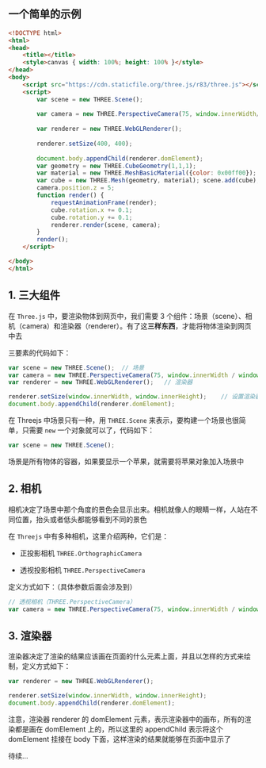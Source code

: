 ## 一个简单的示例

```html
<!DOCTYPE html>
<html>
<head>
    <title></title>
    <style>canvas { width: 100%; height: 100% }</style>
</head>
<body>
    <script src="https://cdn.staticfile.org/three.js/r83/three.js"></script>
    <script>
        var scene = new THREE.Scene();
        
        var camera = new THREE.PerspectiveCamera(75, window.innerWidth/window.innerHeight, 0.1, 1000);
        
        var renderer = new THREE.WebGLRenderer();
        
        renderer.setSize(400, 400);
        
        document.body.appendChild(renderer.domElement);
        var geometry = new THREE.CubeGeometry(1,1,1);
        var material = new THREE.MeshBasicMaterial({color: 0x00ff00});
        var cube = new THREE.Mesh(geometry, material); scene.add(cube);
        camera.position.z = 5;
        function render() {
            requestAnimationFrame(render);
            cube.rotation.x += 0.1;
            cube.rotation.y += 0.1;
            renderer.render(scene, camera);
        }
        render();
    </script>

</body>
</html>
```


## 1. 三大组件

在 ```Three.js``` 中，要渲染物体到网页中，我们需要 3 个组件：场景（scene）、相机（camera）和渲染器（renderer）。有了这**三样东西**，才能将物体渲染到网页中去

三要素的代码如下：

```js
var scene = new THREE.Scene();  // 场景
var camera = new THREE.PerspectiveCamera(75, window.innerWidth / window.innerHeight, 0.1, 1000);// 透视相机
var renderer = new THREE.WebGLRenderer();   // 渲染器

renderer.setSize(window.innerWidth, window.innerHeight);    // 设置渲染器的大小为窗口的内宽度，也就是内容区的宽度
document.body.appendChild(renderer.domElement);
```

在 Threejs 中场景只有一种，用 ```THREE.Scene``` 来表示，要构建一个场景也很简单，只需要 ```new``` 一个对象就可以了，代码如下：

```js
var scene = new THREE.Scene();
```

场景是所有物体的容器，如果要显示一个苹果，就需要将苹果对象加入场景中


## 2. 相机

相机决定了场景中那个角度的景色会显示出来。相机就像人的眼睛一样，人站在不同位置，抬头或者低头都能够看到不同的景色

在 ```Threejs``` 中有多种相机，这里介绍两种，它们是：

* 正投影相机 ```THREE.OrthographicCamera``` 

* 透视投影相机 ```THREE.PerspectiveCamera```

定义方式如下：（具体参数后面会涉及到）

```js
// 透视相机（THREE.PerspectiveCamera）
var camera = new THREE.PerspectiveCamera(75, window.innerWidth / window.innerHeight, 0.1, 1000);
```


## 3. 渲染器

渲染器决定了渲染的结果应该画在页面的什么元素上面，并且以怎样的方式来绘制，定义方式如下：

```js
var renderer = new THREE.WebGLRenderer();

renderer.setSize(window.innerWidth, window.innerHeight);
document.body.appendChild(renderer.domElement);
```

注意，渲染器 renderer 的 domElement 元素，表示渲染器中的画布，所有的渲染都是画在 domElement 上的，所以这里的 appendChild 表示将这个 domElement 挂接在 body 下面，这样渲染的结果就能够在页面中显示了


待续...





